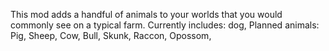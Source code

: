 This mod adds a handful of animals to your worlds that you would commonly see on a typical farm.
Currently includes: dog,
Planned animals: Pig, Sheep, Cow, Bull, Skunk, Raccon, Opossom,
